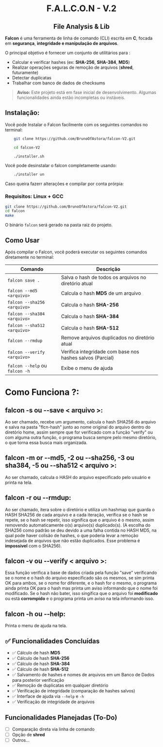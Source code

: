 <h1 align="center">F.A.L.C.O.N - V.2</h1>
<h2 align="center"> File Analysis & Lib </h2>

**Falcon** é uma ferramenta de linha de comando (CLI) escrita em **C**, focada em **segurança**, **integridade e manipulação de arquivos**.

O principal objetivo é fornecer um conjunto de utilitários para :

- Calcular e verificar hashes (ex: **SHA-256**, **SHA-384**, **MD5**)
- Realizar operações seguras de remoção de arquivos (**shred**, futuramente)
- Detectar duplicatas
- Trabalhar com banco de dados de checksums

>**Aviso:** Este projeto está em fase inicial de desenvolvimento. Algumas funcionalidades ainda estão incompletas ou instáveis.

## Instalação:
Você pode Instalar o Falcon facilmente com os seguintes comandos no terminal:

```bash
    git clone https://github.com/BrunoOfAstora/falcon-V2.git

    cd falcon-V2

    ./installer.sh
```

Você pode desinstalar o falcon completamente usando:

```bash
    ./installer un
```

Caso queira fazerr alterações e compilar por conta prórpia:

### Requisitos: **Linux** + **GCC**

```bash
git clone https://github.com/BrunoOfAstora/falcon-V2.git
cd falcon
make
```

O binário `falcon` será gerado na pasta raiz do projeto.


##  Como Usar

Após compilar o Falcon, você poderá executar os seguintes comandos diretamente no terminal:

| Comando                          | Descrição                                        |
|----------------------------------|--------------------------------------------------|
| `falcon save .`                  | Salva o hash de todos os arquivos no diretório atual |
| `falcon --md5 <arquivo>`           | Calcula o hash **MD5** de um arquivo             |
| `falcon --sha256 <arquivo>`        | Calcula o hash **SHA-256**                      |
| `falcon --sha384 <arquivo>`        | Calcula o hash **SHA-384**                       |    
| `falcon --sha512 <arquivo>`        | Calcula o hash **SHA-512**                       |
| `falcon --rmdup`                   | Remove arquivos duplicados no diretório atual   |
| `falcon --verify <arquivo>`                  | Verifica integridade com base nos hashes salvos (Parcial) |
| `falcon --help` ou `falcon -h`   | Exibe o menu de ajuda                           |

# Como Funciona ?:

## falcon -s ou --save < arquivo >: 
Ao ser chamado, recebe um argumento, calcula o hash SHA256 do arquivo e salva na pasta "flcn-hash" junto ao nome original do arquivo dentro do diretório home, assim sempre que for verificado com a função "verify" ou com alguma outra função, o programa busca sempre pelo mesmo diretório, o que torna essa busca mais organizada.

## falcon -m  or --md5, -2 ou --sha256, -3 ou sha384, -5 ou --sha512 < arquivo >:
Ao ser chamado, calcula o HASH do arquivo especificado pelo usuário e printa na tela.

## falcon -r ou --rmdup:
Ao ser chamado, itera sobre o diretório e utiliza um hashmap que guarda o HASH SHA256 de cada arquivo e a cada iteração, verifica se o hash se repete, se o hash se repetir, isso significa que o arquivo é o mesmo, assim removendo automaticamente o(s) arquivo(s) duplicado(s). (A escolha do SHA256 como padrão se deu devido a uma falha contida no HASH MD5, na qual pode haver colisão de hashes, o que poderia levar a remoção indesejada de arquivos que não estão duplicados. Esse problema é **impossivel** com o SHA256).

## falcon -v ou --verify < arquivo >:
Essa função verifica a base de dados criada pela função "save" verificando se o nome e o hash do arquivo especificado são os mesmos, se sim printa OK para ambos, se o nome for diferente, e o hash for o mesmo, o programa ainda printa OK para o hash mas printa um aviso informando que o nome foi modificado. Se o hash não bater, isso singifica que o arquivo foi **modificado** ou está **corrompido** e o programa printa um aviso na tela informando isso.

## falcon -h ou --help:
Printa o menu de ajuda na tela.

## ✅ Funcionalidades Concluídas

- ✅ Cálculo de hash **MD5**
- ✅ Cálculo de hash **SHA-256**
- ✅ Cálculo de hash **SHA-384**
- ✅ Cálculo de hash **SHA-512**
- ✅ Salvamento de hashes e nomes de arquivos em um Banco de Dados para posterior verificação
- ✅ Remoção de duplicatas em qualquer diretório
- ✅ Verificação de integridade (comparação de hashes salvos)
- ✅ Interface de ajuda via `--help` e `-h`
- ✅ Verificação de integridade de arquivos

##  Funcionalidades Planejadas (To-Do)

- [ ] Comparação direta via linha de comando
- [ ] Opção de **shred**
- [ ] Outros...
